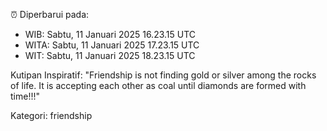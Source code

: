 ⏰ Diperbarui pada:
- WIB: Sabtu, 11 Januari 2025 16.23.15 UTC
- WITA: Sabtu, 11 Januari 2025 17.23.15 UTC
- WIT: Sabtu, 11 Januari 2025 18.23.15 UTC

Kutipan Inspiratif:
"Friendship is not finding gold or silver among the rocks of life. It is accepting each other as coal until diamonds are formed with time!!!"


Kategori: friendship

